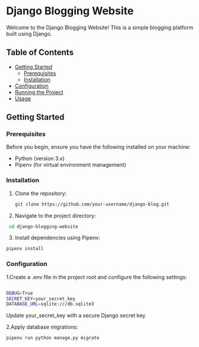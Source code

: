 # Django Blogging Website

Welcome to the Django Blogging Website! This is a simple blogging platform built using Django.

## Table of Contents
- [Getting Started](#getting-started)
  - [Prerequisites](#prerequisites)
  - [Installation](#installation)
- [Configuration](#configuration)
- [Running the Project](#running-the-project)
- [Usage](#usage)

## Getting Started

### Prerequisites
Before you begin, ensure you have the following installed on your machine:

- Python (version 3.x)
- Pipenv (for virtual environment management)

### Installation
1. Clone the repository:
   ```bash
   git clone https://github.com/your-username/django-blog.git

2. Navigate to the project directory:
  ```bash
   cd django-blogging-website
  ```
3. Install dependencies using Pipenv:
  ```bash
  pipenv install
  ```
### Configuration

1.Create a .env file in the project root and configure the following settings:
```bash

DEBUG=True
SECRET_KEY=your_secret_key
DATABASE_URL=sqlite:///db.sqlite3
```
Update your_secret_key with a secure Django secret key.

2.Apply database migrations:
```bash
pipenv run python manage.py migrate
```

   

